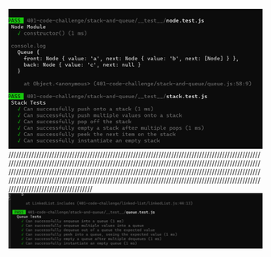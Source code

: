 ![class5](./Capture.PNG)
/////////////////////////////////////////////////////////////////////////////////////////////////////////////////////////////////////////////////////////////////////////////////////////////////////////////////////////////////////////////////////////////////////////////////////////////////////////////////////////////////////////////////////////////////////////////////////////////////////////////////////////////////////////////
![class5](./Capture1.PNG)

